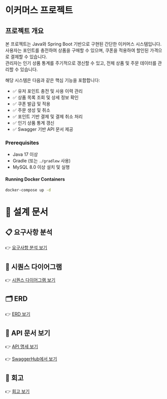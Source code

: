 # 이커머스 프로젝트
## 프로젝트 개요
본 프로젝트는 Java와 Spring Boot 기반으로 구현된 간단한 이커머스 시스템입니다.  
사용자는 포인트를 충전하여 상품을 구매할 수 있으며, 쿠폰을 적용하여 할인된 가격으로 결제할 수 있습니다.  
관리자는 인기 상품 통계를 주기적으로 갱신할 수 있고, 전체 상품 및 주문 데이터를 관리할 수 있습니다.

해당 시스템은 다음과 같은 핵심 기능을 포함합니다:
- ✅ 유저 포인트 충전 및 사용 이력 관리
- ✅ 상품 목록 조회 및 상세 정보 확인
- ✅ 쿠폰 발급 및 적용
- ✅ 주문 생성 및 취소
- ✅ 포인트 기반 결제 및 결제 취소 처리
- ✅ 인기 상품 통계 갱신
- ✅ Swagger 기반 API 문서 제공

### Prerequisites

- Java 17 이상
- Gradle (또는 `./gradlew` 사용)
- MySQL 8.0 이상 설치 및 실행

#### Running Docker Containers
```bash
docker-compose up -d
```


# 📖 설계 문서

## 📋 요구사항 분석
👉 [요구사항 분석 보기](./docs/요구사항분석.md)

## 🔄 시퀀스 다이어그램
👉 [시퀀스 다이어그램 보기](./docs/시퀀스다이어그램.md)

## 🗂️ ERD
👉 [ERD 보기](./docs/ERD.md)

## 📘 API 문서 보기
👉 [API 명세 보기](./docs/API명세.md) 

👉 [SwaggerHub에서 보기](https://app.swaggerhub.com/apis-docs/hanghae99-213/hanghae99_ecommerce/v1)

## 📝 회고
👉 [회고 보기](./docs/회고.md)
